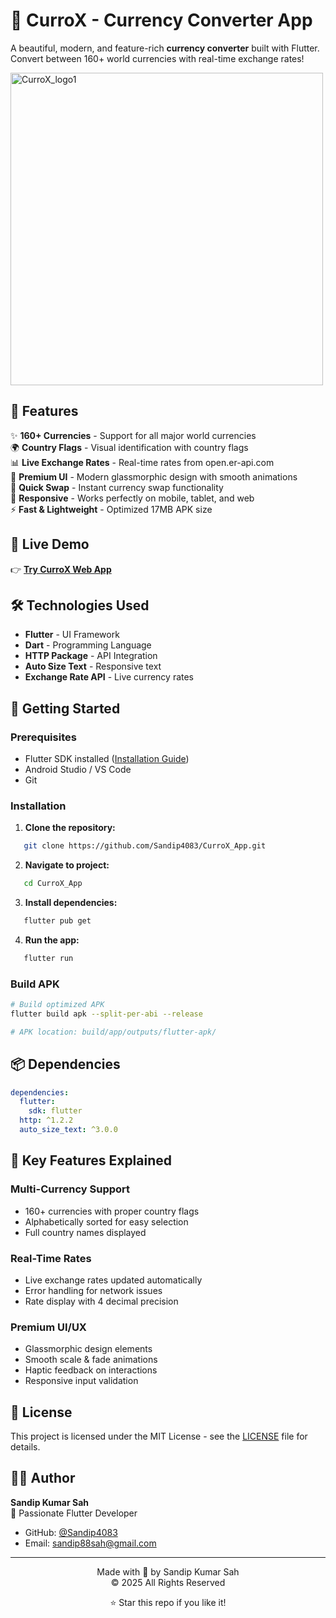 # 💚 CurroX - Currency Converter App

A beautiful, modern, and feature-rich **currency converter** built with Flutter.  
Convert between 160+ world currencies with real-time exchange rates!

<img width="500" height="500" alt="CurroX_logo1" src="https://github.com/user-attachments/assets/8d2a4b87-b73d-440e-aaf9-6d5652228ce8" />


## 🌟 Features

✨ **160+ Currencies** - Support for all major world currencies  
🌍 **Country Flags** - Visual identification with country flags  
📊 **Live Exchange Rates** - Real-time rates from open.er-api.com  
💎 **Premium UI** - Modern glassmorphic design with smooth animations  
🔄 **Quick Swap** - Instant currency swap functionality  
📱 **Responsive** - Works perfectly on mobile, tablet, and web  
⚡ **Fast & Lightweight** - Optimized 17MB APK size  

## 🚀 Live Demo
👉 **[Try CurroX Web App](https://sandip4083.github.io/CurroX_App/)**

## 🛠️ Technologies Used

- **Flutter** - UI Framework
- **Dart** - Programming Language
- **HTTP Package** - API Integration
- **Auto Size Text** - Responsive text
- **Exchange Rate API** - Live currency rates

## 🚀 Getting Started

### Prerequisites

- Flutter SDK installed ([Installation Guide](https://docs.flutter.dev/get-started/install))
- Android Studio / VS Code
- Git

### Installation

1. **Clone the repository:**
```bash
   git clone https://github.com/Sandip4083/CurroX_App.git
```

2. **Navigate to project:**
```bash
   cd CurroX_App
```

3. **Install dependencies:**
```bash
   flutter pub get
```

4. **Run the app:**
```bash
   flutter run
```

### Build APK
```bash
# Build optimized APK
flutter build apk --split-per-abi --release

# APK location: build/app/outputs/flutter-apk/
```

## 📦 Dependencies
```yaml
dependencies:
  flutter:
    sdk: flutter
  http: ^1.2.2
  auto_size_text: ^3.0.0
```

## 🎯 Key Features Explained

### Multi-Currency Support
- 160+ currencies with proper country flags
- Alphabetically sorted for easy selection
- Full country names displayed

### Real-Time Rates
- Live exchange rates updated automatically
- Error handling for network issues
- Rate display with 4 decimal precision

### Premium UI/UX
- Glassmorphic design elements
- Smooth scale & fade animations
- Haptic feedback on interactions
- Responsive input validation

## 📄 License

This project is licensed under the MIT License - see the [LICENSE](LICENSE) file for details.

## 👨‍💻 Author

**Sandip Kumar Sah**  
💚 Passionate Flutter Developer

- GitHub: [@Sandip4083](https://github.com/Sandip4083)
- Email: sandip88sah@gmail.com

---

<p align="center">
  Made with 💚 by Sandip Kumar Sah<br>
  © 2025 All Rights Reserved
</p>

<p align="center">
  ⭐ Star this repo if you like it!
</p>
